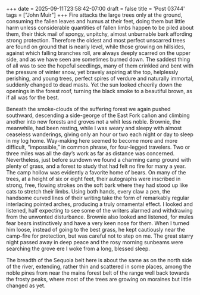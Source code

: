 +++
date = 2025-09-11T23:58:42-07:00
draft = false
title = 'Post 03744'
tags = ["John Muir"]
+++
Fire attacks the large trees only at the ground, consuming the fallen leaves and humus at their feet, doing them but little harm unless considerable quantities of fallen limbs happen to be piled about them, their thick mail of spongy, unpitchy, almost unburnable bark affording strong protection. Therefore the oldest and most perfect unscarred trees are found on ground that is nearly level, while those growing on hillsides, against which falling branches roll, are always deeply scarred on the upper side, and as we have seen are sometimes burned down. The saddest thing of all was to see the hopeful seedlings, many of them crinkled and bent with the pressure of winter snow, yet bravely aspiring at the top, helplessly perishing, and young trees, perfect spires of verdure and naturally immortal, suddenly changed to dead masts. Yet the sun looked cheerily down the openings in the forest roof, turning the black smoke to a beautiful brown, as if all was for the best.

Beneath the smoke-clouds of the suffering forest we again pushed southward, descending a side-george of the East Fork cañon and climbing another into new forests and groves not a whit less noble. Brownie, the meanwhile, had been resting, while I was weary and sleepy with almost ceaseless wanderings, giving only an hour or two each night or day to sleep in my log home. Way-making here seemed to become more and more difficult, “impossible,” in common phrase, for four-legged travelers. Two or three miles was all the day’s work as far as distance was concerned. Nevertheless, just before sundown we found a charming camp ground with plenty of grass, and a forest to study that had felt no fire for many a year. The camp hollow was evidently a favorite home of bears. On many of the trees, at a height of six or eight feet, their autographs were inscribed in strong, free, flowing strokes on the soft bark where they had stood up like cats to stretch their limbs. Using both hands, every claw a pen, the handsome curved lines of their writing take the form of remarkably regular interlacing pointed arches, producing a truly ornamental effect. I looked and listened, half expecting to see some of the writers alarmed and withdrawing from the unwonted disturbance. Brownie also looked and listened, for mules fear bears instinctively and have a very keen nose for them. When I turned him loose, instead of going to the best grass, he kept cautiously near the camp-fire for protection, but was careful not to step on me. The great starry night passed away in deep peace and the rosy morning sunbeams were searching the grove ere I woke from a long, blessed sleep.

The breadth of the Sequoia belt here is about the same as on the north side of the river, extending, rather thin and scattered in some places, among the noble pines from near the mains forest belt of the range well back towards the frosty peaks, where most of the trees are growing on moraines but little changed as yet.

